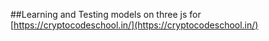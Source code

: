 ##Learning and Testing models on three js for [https://cryptocodeschool.in/](https://cryptocodeschool.in/)
